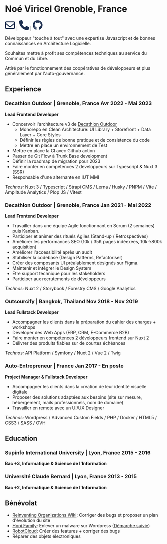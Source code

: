 # Noé Viricel <location id="main-location">Grenoble, France</location>

<span class="info">[![Mail](assets/envelope-regular.svg)](mailto:noe.viricel@wazo-lab.io) |
[![ Téléphone](assets/phone-solid.svg)](tel:+33749373412) |
[![Github](assets/github.svg)](https://github.com/wazolab)</span>

Développeur "touche à tout" avec une expertise Javascript et de bonnes connaissances en Architecture Logicielle.

Souhaites mettre à profit ses compétences techniques au service du Commun et du Libre.

Attiré par le fonctionnement des coopératives de développeurs et plus généralement par l'auto-gouvernance.

## Experience
### Decathlon Outdoor | <location>Grenoble, France</location> <time>Avr 2022 - Mai 2023</time>
**Lead Frontend Developer**
- Concervoir l'architecture v3 de [Decathlon Outdoor](https://decathlon-outdoor.com)
    - Monorepo en Clean Architecture: UI Library + Storefront + Data Layer + Core Styles
    - Définir les règles de bonne pratique et de consistence du code
    - Mettre en place un environnement de Test
- Mettre en place la CI avec Github action
- Passer de Git Flow à Trunk Base development
- Définir la roadmap de migration pour 2023
- Faire monter en compétences 2 developpeurs sur Typescript & Nuxt 3 (SSR)
- Responsable d'une alternante en IUT MMI

_Technos:_ Nuxt 3 / Typescript / Strapi CMS / Lerna / Husky / PNPM / Vite / Amplitude Analytics / Plop JS / Vitest

### Decathlon Outdoor | <location>Grenoble, France</location> <time>Jan 2021 - Mai 2022</time>
**Lead Frontend Developer**
- Travailler dans une équipe Agile fonctionnant en Scrum (2 semaines) puis Kanban.
- Participer et animer des rituels Agiles (Stand-up / Retrospectives)
- Améliorer les performances SEO (10k / 35K pages indéexées, 10k->800k acquisition)
- Améliorer l'accessibilité après un audit
- Stabiliser la codebase (Design Patterns, Refactoriser)
- Créer des composants UI préalablement désignés sur Figma.
- Maintenir et intégrer le Design System
- Être support technique pour les stakeholders
- Participer aux recrutements de développeurs

_Technos:_ Nuxt 2 / Storybook / Forestry CMS / Google Analytics

### Outsourcify | <location>Bangkok, Thailand</location> <time>Nov 2018 - Nov 2019</time>
**Lead Fullstack Developer**
- Accompagner les clients dans la préparation du cahier des charges + workshops
- Déveloper des Web Apps (ERP, CRM, E-Commerce B2B)
- Faire monter en compétences 2 développeurs frontend sur Nuxt 2
- Délivrer des produits fiables sur de courtes échéances

_Technos:_ API Platform / Symfony / Nuxt 2 / Vue 2 / Twig

### Auto-Entrepreneur | <location>France</location> <time>Jan 2017 - En poste</time>
**Project Manager & Fullstack Developer**
- Accompagner les clients dans la création de leur identité visuelle digitale
- Proposer des solutions adaptées aux besoins (site sur mesure, hébergement, mails professionnels, nom de domaine)
- Travailler en remote avec un UI/UX Designer

_Technos:_ Wordpress / Advanced Custom Fields / PHP / Docker / HTML5 / CSS3 / SASS / OVH

## Education

### Supinfo International University | <location>Lyon, France</location> <time>2015 - 2016</time>
**Bac +3, Informatique & Science de l'Information**

### Université Claude Bernard | <location>Lyon, France</location> <time>2013 - 2015</time>
**Bac +2, Informatique & Science de l'Information**

## Bénévolat
- [Reinventing Organizations Wiki](https://reinventingorganizationswiki.com/en/): Corriger des bugs et proposer un plan d'évolution du site
- [Hopi Family](https://www.facebook.com/Family.Hopi): Enlever un malware sur Wordpress ([Démarche suivie](https://wazolab.notion.site/WP-Malware-4d35f24af2fc4f8193688df47b71fd58))
- [RobotCloud](https://github.com/robot-cloud): Créer des features + corriger des bugs
- Réparer des objets électroniques

<link rel="stylesheet" type="text/css" href="index.css">